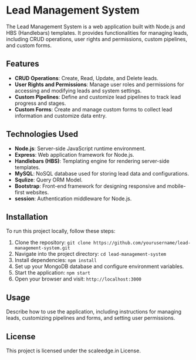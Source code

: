 # Lead Management System

The Lead Management System is a web application built with Node.js and HBS (Handlebars) templates. It provides functionalities for managing leads, including CRUD operations, user rights and permissions, custom pipelines, and custom forms.

## Features

- **CRUD Operations**: Create, Read, Update, and Delete leads.
- **User Rights and Permissions**: Manage user roles and permissions for accessing and modifying leads and system settings.
- **Custom Pipelines**: Define and customize lead pipelines to track lead progress and stages.
- **Custom Forms**: Create and manage custom forms to collect lead information and customize data entry.

## Technologies Used

- **Node.js**: Server-side JavaScript runtime environment.
- **Express**: Web application framework for Node.js.
- **Handlebars (HBS)**: Templating engine for rendering server-side templates.
- **MySQL**: NoSQL database used for storing lead data and configurations.
- **Squlize**: Query ORM Model.
- **Bootstrap**: Front-end framework for designing responsive and mobile-first websites.
- **session**: Authentication middleware for Node.js.


## Installation

To run this project locally, follow these steps:

1. Clone the repository: `git clone https://github.com/yourusername/lead-management-system.git`
2. Navigate into the project directory: `cd lead-management-system`
3. Install dependencies: `npm install`
4. Set up your MongoDB database and configure environment variables.
5. Start the application: `npm start`
6. Open your browser and visit: `http://localhost:3000`

## Usage

Describe how to use the application, including instructions for managing leads, customizing pipelines and forms, and setting user permissions.


## License

This project is licensed under the scaleedge.in License.

